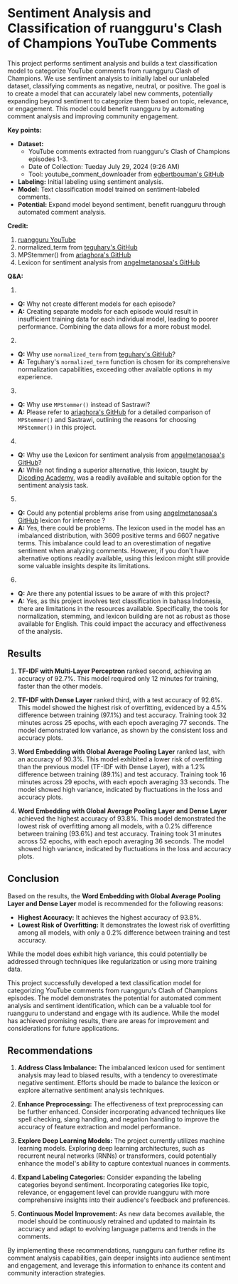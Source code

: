 # **Sentiment Analysis and Classification of ruangguru's Clash of Champions YouTube Comments**

This project performs sentiment analysis and builds a text classification model to categorize YouTube comments from ruangguru Clash of Champions. We use sentiment analysis to initially label our unlabeled dataset, classifying comments as negative, neutral, or positive. The goal is to create a model that can accurately label new comments, potentially expanding beyond sentiment to categorize them based on topic, relevance, or engagement. This model could benefit ruangguru by automating comment analysis and improving community engagement.

**Key points:**

* **Dataset:**
  - YouTube comments extracted from ruangguru's Clash of Champions episodes 1-3.
  - Date of Collection: Tueday July 29, 2024 (9:26 AM)
  - Tool: youtube_comment_downloader from [egbertbouman's GitHub](https://github.com/egbertbouman)
* **Labeling:** Initial labeling using sentiment analysis.
* **Model:** Text classification model trained on sentiment-labeled comments.
* **Potential:** Expand model beyond sentiment, benefit ruangguru through automated comment analysis.

**Credit:**

1. [ruangguru YouTube](https://www.youtube.com/@Ruangguru)
2. normalized_term from [teguhary's GitHub](https://github.com/teguhary)
3. MPStemmer() from [ariaghora's GitHub](https://github.com/ariaghora)
4. Lexicon for sentiment analysis from [angelmetanosaa's GitHub](https://github.com/angelmetanosaa)

**Q&A:**

1.
- **Q:** Why not create different models for each episode?
- **A:** Creating separate models for each episode would result in insufficient training data for each individual model, leading to poorer performance. Combining the data allows for a more robust model.
2.
- **Q:** Why use `normalized_term` from [teguhary's GitHub](https://github.com/teguhary)?
- **A:** Teguhary's `normalized_term` function is chosen for its comprehensive normalization capabilities, exceeding other available options in my experience.
3.
- **Q:** Why use `MPStemmer()` instead of Sastrawi?
- **A:** Please refer to [ariaghora's GitHub](https://github.com/ariaghora) for a detailed comparison of `MPStemmer()` and Sastrawi, outlining the reasons for choosing `MPStemmer()` in this project.
4.
- **Q:** Why use the Lexicon for sentiment analysis from [angelmetanosaa's GitHub](https://github.com/angelmetanosaa)?
- **A:** While not finding a superior alternative, this lexicon, taught by [Dicoding Academy](https://www.dicoding.com/), was a readily available and suitable option for the sentiment analysis task.
5.
- **Q:** Could any potential problems arise from using [angelmetanosaa's GitHub](https://github.com/angelmetanosaa) lexicon for inference ?
- **A:** Yes, there could be problems. The lexicon used in the model has an imbalanced distribution, with 3609 positive terms and 6607 negative terms. This imbalance could lead to an overestimation of negative sentiment when analyzing comments. However, if you don't have alternative options readily available, using this lexicon might still provide some valuable insights despite its limitations.
6.
- **Q:** Are there any potential issues to be aware of with this project?
- **A:** Yes, as this project involves text classification in bahasa Indonesia, there are limitations in the resources available. Specifically, the tools for normalization, stemming, and lexicon building are not as robust as those available for English. This could impact the accuracy and effectiveness of the analysis.

## **Results**

1. **TF-IDF with Multi-Layer Perceptron** ranked second, achieving an accuracy of 92.7%. This model required only 12 minutes for training, faster than the other models.

2. **TF-IDF with Dense Layer** ranked third, with a test accuracy of 92.6%. This model showed the highest risk of overfitting, evidenced by a 4.5% difference between training (97.1%) and test accuracy. Training took 32 minutes across 25 epochs, with each epoch averaging 77 seconds.  The model demonstrated low variance, as shown by the consistent loss and accuracy plots.

3. **Word Embedding with Global Average Pooling Layer** ranked last, with an accuracy of 90.3%. This model exhibited a lower risk of overfitting than the previous model (TF-IDF with Dense Layer), with a 1.2% difference between training (89.1%) and test accuracy. Training took 16 minutes across 29 epochs, with each epoch averaging 33 seconds. The model showed high variance, indicated by fluctuations in the loss and accuracy plots.

4. **Word Embedding with Global Average Pooling Layer and Dense Layer** achieved the highest accuracy of 93.8%. This model demonstrated the lowest risk of overfitting among all models, with a 0.2% difference between training (93.6%) and test accuracy. Training took 31 minutes across 52 epochs, with each epoch averaging 36 seconds. The model showed high variance, indicated by fluctuations in the loss and accuracy plots.

## **Conclusion**

Based on the results, the **Word Embedding with Global Average Pooling Layer and Dense Layer** model is recommended for the following reasons:

* **Highest Accuracy:** It achieves the highest accuracy of 93.8%.
* **Lowest Risk of Overfitting:** It demonstrates the lowest risk of overfitting among all models, with only a 0.2% difference between training and test accuracy.

While the model does exhibit high variance, this could potentially be addressed through techniques like regularization or using more training data.

This project successfully developed a text classification model for categorizing YouTube comments from ruangguru's Clash of Champions episodes. The model demonstrates the potential for automated comment analysis and sentiment identification, which can be a valuable tool for ruangguru to understand and engage with its audience. While the model has achieved promising results, there are areas for improvement and considerations for future applications.

## **Recommendations**

1. **Address Class Imbalance:** The imbalanced lexicon used for sentiment analysis may lead to biased results, with a tendency to overestimate negative sentiment. Efforts should be made to balance the lexicon or explore alternative sentiment analysis techniques.

2. **Enhance Preprocessing:** The effectiveness of text preprocessing can be further enhanced. Consider incorporating advanced techniques like spell checking, slang handling, and negation handling to improve the accuracy of feature extraction and model performance.

3. **Explore Deep Learning Models:** The project currently utilizes machine learning models. Exploring deep learning architectures, such as recurrent neural networks (RNNs) or transformers, could potentially enhance the model's ability to capture contextual nuances in comments.

4. **Expand Labeling Categories:** Consider expanding the labeling categories beyond sentiment. Incorporating categories like topic, relevance, or engagement level can provide ruangguru with more comprehensive insights into their audience's feedback and preferences.

5. **Continuous Model Improvement:** As new data becomes available, the model should be continuously retrained and updated to maintain its accuracy and adapt to evolving language patterns and trends in the comments.

By implementing these recommendations, ruangguru can further refine its comment analysis capabilities, gain deeper insights into audience sentiment and engagement, and leverage this information to enhance its content and community interaction strategies.
